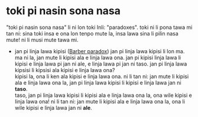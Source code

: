 # toki pi nasin sona nasa

"toki pi nasin sona nasa" li ni lon toki Inli: "paradoxes". toki ni li pona tawa mi tan ni: sina toki insa e ona lon tenpo mute la, insa lawa sina li pilin nasa mute! ni li musi mute tawa mi.

- jan pi linja lawa kipisi ([Barber paradox](https://wikipedia.org/wiki/Barber_paradox))
jan pi linja lawa kipisi li lon ma. ma ni la, jan mute li kipisi ala e linja lawa ona. jan pi kipisi linja lawa li kipisi e linja lawa pi jan ni ale, e linja lawa pi jan ni taso. jan pi linja lawa kipsisi li kipsisi ala kipisi e linja lawa ona?  
kipisi la, ona li ken ala kipisi e linja lawa ona. ni li tan ni: jan mute li kipisi ala e linja lawa ona la, jan pi linja lawa kipisi li kipisi e linja lawa jan ni **taso**.  
taso, jan pi linja lawa kipisi li kipisi ala e linja lawa ona la, ona wile kipisi e linja lawa ona! ni li tan ni: jan mute li kipisi ala e linja lawa ona la, ona li wile kipisi e linja lawa jan ni **ale**.
